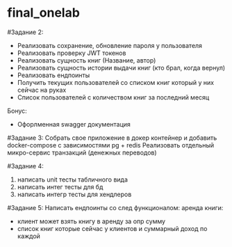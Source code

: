# final_onelab

#Задание 2: 
- Реализовать сохранение, обновление пароля у пользователя 
- Реализовать проверку JWT токенов 
- Реализовать сущность книг (Название, автор)
- Реализовать сущность истории выдачи книг (кто брал, когда вернул) 
- Реализовать ендпоинты 
- Получить текущих пользователей со списком книг который у них сейчас на руках 
- Список пользователей с количеством книг за последний месяц 

Бонус: 
- Офорлменная swagger документация

#Задание 3:
Собрать свое приложение в докер контейнер и добавить docker-compose с зависимостями pg + redis 
Реализовать отдельный микро-сервис транзакций (денежных переводов)

#Задание 4:
1) написать unit тесты табличного вида 
2) написать интег тесты для бд 
3) написать интегр тесты для хендлеров 


#Задание 5: 
Написать ендпоинты со след функционалом: 
аренда книги:
- клиент может взять книгу в аренду за опр сумму 
- список книг которые сейчас у клиентов и суммарный доход по каждой 
